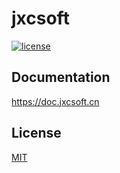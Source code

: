 # jxcsoft

[![license](https://badgen.net/github/license/jxcsoft/jxcsoft)](https://github.com/jxcsoft/jxcsoft/blob/main/LICENSE)

## Documentation

https://doc.jxcsoft.cn

## License

[MIT](https://github.com/jxcsoft/jxcsoft/blob/main/LICENSE)
